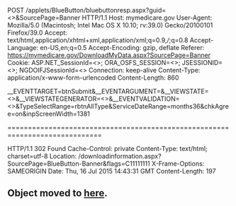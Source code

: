 POST /applets/BlueButton/bluebuttonresp.aspx?guid=<<REMOVED>>&SourcePage=Banner HTTP/1.1
Host: mymedicare.gov
User-Agent: Mozilla/5.0 (Macintosh; Intel Mac OS X 10.10; rv:39.0) Gecko/20100101 Firefox/39.0
Accept: text/html,application/xhtml+xml,application/xml;q=0.9,*/*;q=0.8
Accept-Language: en-US,en;q=0.5
Accept-Encoding: gzip, deflate
Referer: https://mymedicare.gov/DownloadMyData.aspx?SourcePage=Banner
Cookie: ASP.NET_SessionId=<<REMOVED>>; ORA_OSFS_SESSION=<<REMOVED>>; JSESSIONID=<<REMOVED>>; NGDOIFJSessionId=<<REMOVED>>
Connection: keep-alive
Content-Type: application/x-www-form-urlencoded
Content-Length: 860

__EVENTTARGET=btnSubmit&__EVENTARGUMENT=&__VIEWSTATE=<<REMOVED>>&__VIEWSTATEGENERATOR=<<REMOVED>>&__EVENTVALIDATION=<<REMOVED>>&TypeSelectRange=rbtnAllType&ServiceDateRange=months36&chkAgree=on&inpScreenWidth=1381

=============================================================================

HTTP/1.1 302 Found
Cache-Control: private
Content-Type: text/html; charset=utf-8
Location: /downloadinformation.aspx?SourcePage=BlueButton-Banner&flags=C11111111
X-Frame-Options: SAMEORIGIN
Date: Thu, 16 Jul 2015 14:43:31 GMT
Content-Length: 197

<html><head><title>Object moved</title></head><body>
<h2>Object moved to <a href="%2fdownloadinformation.aspx%3fSourcePage%3dBlueButton-Banner%26flags%3dC11111111">here</a>.</h2>
</body></html>
